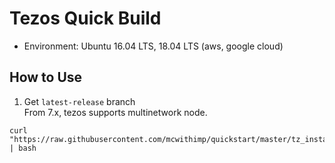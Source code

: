 # Tezos Quick Build
- Environment: Ubuntu 16.04 LTS, 18.04 LTS (aws, google cloud)

## How to Use
1. Get `latest-release` branch  
From 7.x, tezos supports multinetwork node.
```
curl "https://raw.githubusercontent.com/mcwithimp/quickstart/master/tz_install.sh" | bash
```
